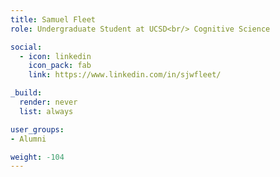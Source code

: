 ```yaml
---
title: Samuel Fleet
role: Undergraduate Student at UCSD<br/> Cognitive Science

social:
  - icon: linkedin
    icon_pack: fab
    link: https://www.linkedin.com/in/sjwfleet/

_build:
  render: never
  list: always

user_groups:
- Alumni

weight: -104
---
```

